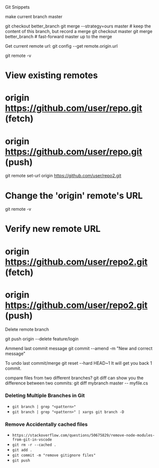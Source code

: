 Git Snippets

make current branch master

git checkout better_branch
git merge --strategy=ours master # keep the content of this branch, but record a merge
git checkout master
git merge better_branch # fast-forward master up to the merge

Get current remote url:
git config --get remote.origin.url

git remote -v

# View existing remotes

# origin https://github.com/user/repo.git (fetch)

# origin https://github.com/user/repo.git (push)

git remote set-url origin https://github.com/user/repo2.git

# Change the 'origin' remote's URL

git remote -v

# Verify new remote URL

# origin https://github.com/user/repo2.git (fetch)

# origin https://github.com/user/repo2.git (push)

Delete remote branch

git push origin --delete feature/login

Ammend last commit message
git commit --amend -m "New and correct message"

To undo last commit/merge
git reset --hard HEAD~1
It will get you back 1 commit.

compare files from two different branches?
git diff can show you the difference between two commits:
git diff mybranch master -- myfile.cs

### Deleting Multiple Branches in Git

- `git branch | grep "<pattern>"`
- `git branch | grep "<pattern>" | xargs git branch -D`

### Remove Accidentally cached files

- `https://stackoverflow.com/questions/50675829/remove-node-modules-from-git-in-vscode`
- `git rm -r --cached .`
- `git add .`
- `git commit -m "remove gitignore files"`
- `git push`
